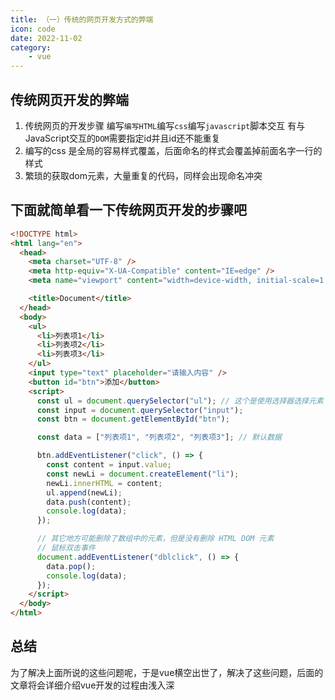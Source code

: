 ```yaml
---
title: （一）传统的网页开发方式的弊端
icon: code
date: 2022-11-02
category:
    - vue
---
```


## 传统网页开发的弊端
1. 传统网页的开发步骤 编写`编写HTML`编写`css`编写`javascript`脚本交互
有与JavaScript交互的`DOM`需要指定id并且id还不能重复
2. 编写的css 是全局的容易样式覆盖，后面命名的样式会覆盖掉前面名字一行的样式
3. 繁琐的获取dom元素，大量重复的代码，同样会出现命名冲突

## 下面就简单看一下传统网页开发的步骤吧
```html
<!DOCTYPE html>
<html lang="en">
  <head>
    <meta charset="UTF-8" />
    <meta http-equiv="X-UA-Compatible" content="IE=edge" />
    <meta name="viewport" content="width=device-width, initial-scale=1.0" />

    <title>Document</title>
  </head>
  <body>
    <ul>
      <li>列表项1</li>
      <li>列表项2</li>
      <li>列表项3</li>
    </ul>
    <input type="text" placeholder="请输入内容" />
    <button id="btn">添加</button>
    <script>
      const ul = document.querySelector("ul"); // 这个是使用选择器选择元素
      const input = document.querySelector("input");
      const btn = document.getElementById("btn");

      const data = ["列表项1", "列表项2", "列表项3"]; // 默认数据

      btn.addEventListener("click", () => {
        const content = input.value;
        const newLi = document.createElement("li");
        newLi.innerHTML = content;
        ul.append(newLi);
        data.push(content);
        console.log(data);
      });

      // 其它地方可能删除了数组中的元素，但是没有删除 HTML DOM 元素
      // 鼠标双击事件
      document.addEventListener("dblclick", () => {
        data.pop();
        console.log(data);
      });
    </script>
  </body>
</html>
```

## 总结
为了解决上面所说的这些问题呢，于是vue横空出世了，解决了这些问题，后面的文章将会详细介绍vue开发的过程由浅入深
